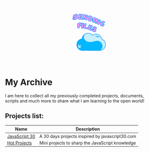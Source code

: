 <p align="center">
  <img src="https://raw.githubusercontent.com/IAmTahazzot/Archive/main/archive.gif" alt="archive logo" width="200px" height="200px" />
</p>

# My Archive

I am here to collect all my previously completed projects, documents, scripts and much more to share what I am learning to the open world! 

## Projects list:

| Name               | Description                                            |
|--------------------|--------------------------------------------------------|
| [JavaScript 30][1] | A 30 days projects inspired by javascript30.com        |
| [Hot Projects][2]  | Mini projects to sharp the JavaScript knowledge        |

[1]: ./projects/javascript30
[2]: ./projects/hot-projects
